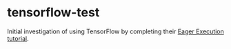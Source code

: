 # tensorflow-test
Initial investigation of using TensorFlow by completing their [Eager Execution tutorial](https://www.tensorflow.org/get_started/eager).

